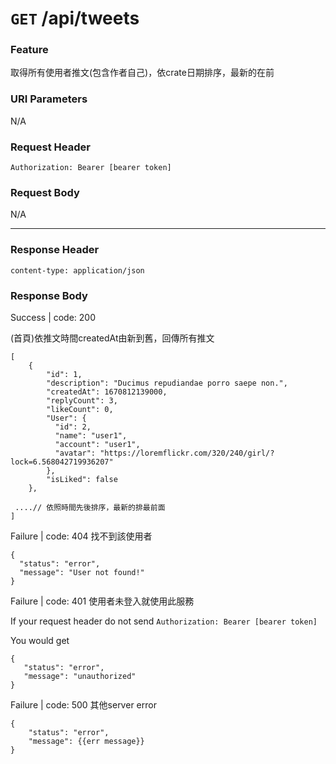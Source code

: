 # `GET` /api/tweets

### Feature

取得所有使用者推文(包含作者自己)，依crate日期排序，最新的在前

### URI Parameters

N/A

### Request Header

```
Authorization: Bearer [bearer token]
```

### Request Body

N/A

---

### Response Header

```
content-type: application/json
```

### Response Body

Success | code: 200 

(首頁)依推文時間createdAt由新到舊，回傳所有推文

```
[
    {
        "id": 1,
        "description": "Ducimus repudiandae porro saepe non.",
        "createdAt": 1670812139000,
        "replyCount": 3,
        "likeCount": 0,
        "User": {
          "id": 2,
          "name": "user1",
          "account": "user1",
          "avatar": "https://loremflickr.com/320/240/girl/?lock=6.568042719936207"
        },
        "isLiked": false
    },

 ....// 依照時間先後排序，最新的排最前面
]

```

Failure | code: 404 找不到該使用者

```
{
  "status": "error",
  "message": "User not found!"
}
```

Failure | code: 401 使用者未登入就使用此服務

If your request header do not send
`Authorization: Bearer [bearer token]`

You would get

```
{
   "status": "error",
   "message": "unauthorized"
}
```

Failure | code: 500 其他server error

```
{
    "status": "error",
    "message": {{err message}}
}
```